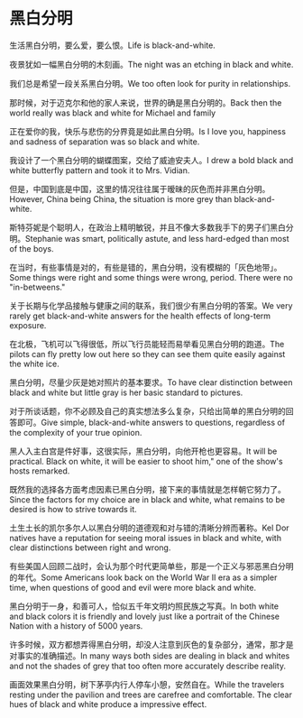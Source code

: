 # 黑白分明

<p><span class="chinese">生活黑白分明，要么爱，要么恨。</span><span class="english">Life is black-and-white.</span></p>

<p><span class="chinese">夜景犹如一幅黑白分明的木刻画。</span><span class="english">The night was an etching in black and white.</span></p>

<p><span class="chinese">我们总是希望一段关系黑白分明。</span><span class="english">We too often look for purity in relationships.</span></p>

<p><span class="chinese">那时候，对于迈克尔和他的家人来说，世界的确是黑白分明的。</span><span class="english">Back then the world really was black and white for Michael and family</span></p>

<p><span class="chinese">正在爱你的我，快乐与悲伤的分界竟是如此黑白分明。</span><span class="english">Is I love you, happiness and sadness of separation was so black and white.</span></p>

<p><span class="chinese">我设计了一个黑白分明的蝴蝶图案，交给了威迪安夫人。</span><span class="english">I drew a bold black and white butterfly pattern and took it to Mrs. Vidian.</span></p>

<p><span class="chinese">但是，中国到底是中国，这里的情况往往属于暧昧的灰色而并非黑白分明。</span><span class="english">However, China being China, the situation is more grey than black-and-white.</span></p>

<p><span class="chinese">斯特芬妮是个聪明人，在政治上精明敏锐，并且不像大多数我手下的男子们黑白分明。</span><span class="english">Stephanie was smart, politically astute, and less hard-edged than most of the boys.</span></p>

<p><span class="chinese">在当时，有些事情是对的，有些是错的，黑白分明，没有模糊的「灰色地带」。</span><span class="english">Some things were right and some things were wrong, period. There were no "in-betweens."</span></p>

<p><span class="chinese">关于长期与化学品接触与健康之间的联系，我们很少有黑白分明的答案。</span><span class="english">We very rarely get black-and-white answers for the health effects of long-term exposure.</span></p>

<p><span class="chinese">在北极，飞机可以飞得很低，所以飞行员能轻而易举看见黑白分明的跑道。</span><span class="english">The pilots can fly pretty low out here so they can see them quite easily against the white ice.</span></p>

<p><span class="chinese">黑白分明，尽量少灰是她对照片的基本要求。</span><span class="english">To have clear distinction between black and white but little gray is her basic standard to pictures.</span></p>

<p><span class="chinese">对于所谈话题，你不必顾及自己的真实想法多么复杂，只给出简单的黑白分明的回答即可。</span><span class="english">Give simple, black-and-white answers to questions, regardless of the complexity of your true opinion.</span></p>

<p><span class="chinese">黑人入主白宫是件好事，这很实际，黑白分明，向他开枪也更容易。</span><span class="english">It will be practical. Black on white, it will be easier to shoot him," one of the show's hosts remarked.</span></p>

<p><span class="chinese">既然我的选择各方面考虑因素已黑白分明，接下来的事情就是怎样朝它努力了。</span><span class="english">Since the factors for my choice are in black and white, what remains to be desired is how to strive towards it.</span></p>

<p><span class="chinese">土生土长的凯尔多尔人以黑白分明的道德观和对与错的清晰分辨而著称。</span><span class="english">Kel Dor natives have a reputation for seeing moral issues in black and white, with clear distinctions between right and wrong.</span></p>

<p><span class="chinese">有些美国人回顾二战时，会认为那个时代更简单些，那是一个正义与邪恶黑白分明的年代。</span><span class="english">Some Americans look back on the World War II era as a simpler time, when questions of good and evil were more black and white.</span></p>

<p><span class="chinese">黑白分明于一身，和善可人，恰似五千年文明灼照民族之写真。</span><span class="english">In both white and black colors it is friendly and lovely just like a portrait of the Chinese Nation with a history of 5000 years.</span></p>

<p><span class="chinese">许多时候，双方都想弄得黑白分明，却没人注意到灰色的复杂部分，通常，那才是对事实的准确描述。</span><span class="english">In many ways both sides are dealing in black and whites and not the shades of grey that too often more accurately describe reality.</span></p>

<p><span class="chinese">画面效果黑白分明，树下茅亭内行人停车小憩，安然自在。</span><span class="english">While the travelers resting under the pavilion and trees are carefree and comfortable. The clear hues of black and white produce a impressive effect.</span></p>

